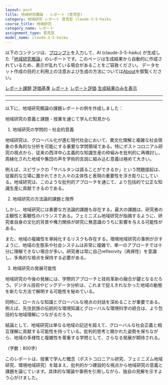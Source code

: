 ```yaml
---
layout: post
title: 地域研究概論 - レポート (意見型)
category: 地域研究 レポート 意見型 claude-3-5-haiku
course_title: 地域研究
category_name: レポート
assignment_type: 意見型
model_name: claude-3-5-haiku
---
```


以下のコンテンツは、[プロンプト](https://github.com/takedatoshiyuki/synthetic_assignments/tree/main/generated/地域研究/claude-3-5-haiku/prompt_レポート-意見型.md)を入力して、AI (claude-3-5-haiku) が生成した「[地域研究概論](/contents/地域研究/)」のレポートです。このページは生成結果から自動的に作成されているため、表示が乱れている場合があることをご容赦ください。
データセット作成の目的と利用上の注意および生成の方法については[About](/About)を御覧ください。

[レポート課題](../レポート課題-意見型)
[評価基準](../評価基準-意見型)
[レポート](../レポート-意見型)
[レポート評価](../レポート評価-意見型)
[生成結果のみを表示](https://github.com/takedatoshiyuki/synthetic_assignments/tree/main/generated/地域研究/claude-3-5-haiku/レポート-意見型.md)
  

***
***
  
以下に、地域研究概論の課題レポートの例を作成しました：

地域研究の意義と課題 - 授業を通じて学んだ知見から

1. 地域研究の学問的・社会的意義

地域研究は、グローバル化が進む現代社会において、異文化理解と複雑な社会現象の多角的な分析を可能にする重要な学問領域である。特にポストコロニアル研究の視点から、従来の西洋中心主義的な知識生産の枠組みを批判的に再検討し、周縁化された地域や集団の声を学術的言説に組み込む意義は極めて大きい。

例えば、スピヴァクの「サバルタンは語ることができるか」という問題提起は、従属的な立場に置かれてきた人々の主体性と表現の重要性を浮き彫りにしている。地域研究は、このような批判的アプローチを通じて、より包括的で公正な知識生産に貢献できるのである。

2. 地域研究の方法論的課題と限界

しかし、地域研究には重要な方法論的課題も存在する。最大の課題は、研究者の主観性と客観性のバランスである。フェミニズム地域研究が指摘するように、研究者自身の文化的背景や権力関係が研究に無意識のうちに影響を与える可能性がある。

また、地域の複雑性を単純化するリスクも存在する。環境地域研究の事例が示すように、地域の生態系や社会システムは非常に複雑で、単一のアプローチでは十分に理解できない場合が多い。研究者は常に自己reflexivity（再帰性）を意識し、多角的な視点を保持する必要がある。

3. 地域研究の発展可能性

地域研究の今後の発展には、学際的アプローチと技術革新の融合が鍵となるだろう。デジタル技術やビッグデータ分析は、これまで捉えきれなかった地域の動態を新たな方法で解明する可能性を秘めている。

同時に、ローカルな知識とグローバルな視点の対話を深めることが重要である。例えば、先住民族の伝統的な環境知識とグローバルな環境科学の統合は、より包括的な地域理解につながるだろう。

結論として、地域研究は単なる地域の記述を超えて、グローバルな社会正義と相互理解に貢献する可能性を持っている。批判的思考と開かれた姿勢を保ちながら、地域の多様性と複雑性を尊重する学問として、さらなる発展が期待される。

（字数：800字）

このレポートは、授業で学んだ概念（ポストコロニアル研究、フェミニズム地域研究、環境地域研究）を踏まえ、批判的かつ建設的な視点から地域研究の意義と課題を論じています。具体的な理論や事例を引用しながら、独自の見解を示すよう心がけました。
